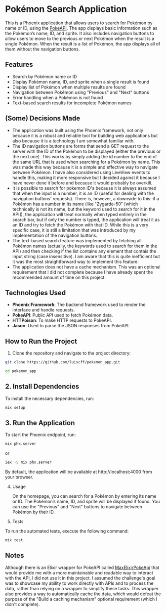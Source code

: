 # Pokémon Search Application

This is a Phoenix application that allows users to search for Pokémon by name or ID, using the [PokeAPI](https://pokeapi.co). The app displays basic information such as the Pokémon’s name, ID, and sprite. It also includes navigation buttons to allow users to move to the previous or next Pokémon when the result is a single Pokémon. When the result is a list of Pokémon, the app displays all of them without the navigation buttons.

## Features

- Search by Pokémon name or ID
- Display Pokémon name, ID, and sprite when a single result is found
- Display list of Pokémon when multiple results are found
- Navigation between Pokémon using "Previous" and "Next" buttons
- Error handling when a Pokémon is not found
- Text-based search results for incomplete Pokémon names

## (Some) Decisions Made
- The application was built using the Phoenix framework, not only because it is a robust and reliable tool for building web applications but also because it is a technology I am somewhat familiar with.
- The ID navigation buttons are forms that send a GET request to the server with the ID of the Pokémon to be displayed (either the previous or the next one). This works by simply adding the id number to the end of the same URL that is used when searching for a Pokémon by name. This was made this way because it is a simple and effective way to navigate between Pokémon. I have also considered using LiveView events to handle this, making it more responsive but I decided against it because I have never done it before and because it would probably be overkill.
- It is possible to search for pokemon ID's because it is always assumed that when the input is a number, it is an ID (useful for dealing with the navigation buttons' requests). There is, however, a downside to this: if a Pokémon has a number in its name (like "Zygarde-50" [which technically is not its name, but the keyword used to search for it in the API]), the application will treat normally when typed entirely in the search bar, but if only the number is typed, the application will treat it as an ID and try to fetch the Pokémon with that ID. While this is a very specific case, it is still a limitation that was introduced by my implementation of the navigation buttons.
- The text-based search feature was implemented by fetching all Pokémon names (actually, the keywords used to search for them in the API) and then checking if the list contains any element that contais the input string (case insensitive). I am aware that this is quite inefficient but it was the most straightforward way to implement this feature.
- The application does not have a cache mechanism. This was an optional requirement that I did not complete because I have already spent the recommended amount of time on this project.


## Technologies Used

- **Phoenix Framework**: The backend framework used to render the interface and handle requests.
- **PokeAPI**: Public API used to fetch Pokémon data.
- **HTTPoison**: To make HTTP requests to PokeAPI.
- **Jason**: Used to parse the JSON responses from PokeAPI.

## How to Run the Project

1. Clone the repository and navigate to the project directory:

```bash
git clone https://github.com/luiscff/pokemon_app.git

cd pokemon_app
```

## 2. Install Dependencies

To install the necessary dependencies, run:

```bash
mix setup
```
## 3. Run the Application

To start the Phoenix endpoint, run:

```bash
mix phx.server
```

or

```bash
iex -S mix phx.server
```

By default, the application will be available at http://localhost:4000 from your browser.

4. Usage

    On the homepage, you can search for a Pokémon by entering its name or ID.
    The Pokémon’s name, ID, and sprite will be displayed if found.
    You can use the "Previous" and "Next" buttons to navigate between Pokémon by their ID.

5. Tests

To run the automated tests, execute the following command:

```bash
mix test
```

## Notes

Although there is an Elixir wrapper for PokeAPI called [MaxElixirPokeApi](https://github.com/HenriqueArtur/Max-Elixir-PokeAPI) that would provide me with a more maintainable and readable way to interact with the API, I did not use it in this project. I assumed the challenge's goal was to showcase my ability to work directly with APIs and to process the data, rather than relying on a wrapper to simplify these tasks. This wrapper also provides a way to automatically cache the data, which would defeat the purpose of the "Build a caching mechanism" optional requirement (which I didn't complete).
